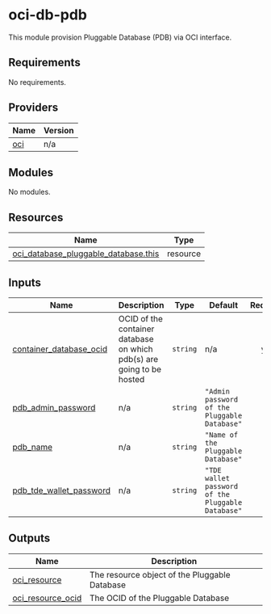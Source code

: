 # oci-db-pdb
This module provision Pluggable Database (PDB) via OCI interface.

<!-- BEGIN_TF_DOCS -->
## Requirements

No requirements.

## Providers

| Name | Version |
|------|---------|
| <a name="provider_oci"></a> [oci](#provider\_oci) | n/a |

## Modules

No modules.

## Resources

| Name | Type |
|------|------|
| [oci_database_pluggable_database.this](https://registry.terraform.io/providers/oracle/oci/latest/docs/resources/database_pluggable_database) | resource |

## Inputs

| Name | Description | Type | Default | Required |
|------|-------------|------|---------|:--------:|
| <a name="input_container_database_ocid"></a> [container\_database\_ocid](#input\_container\_database\_ocid) | OCID of the container database on which pdb(s) are going to be hosted | `string` | n/a | yes |
| <a name="input_pdb_admin_password"></a> [pdb\_admin\_password](#input\_pdb\_admin\_password) | n/a | `string` | `"Admin password of the Pluggable Database"` | no |
| <a name="input_pdb_name"></a> [pdb\_name](#input\_pdb\_name) | n/a | `string` | `"Name of the Pluggable Database"` | no |
| <a name="input_pdb_tde_wallet_password"></a> [pdb\_tde\_wallet\_password](#input\_pdb\_tde\_wallet\_password) | n/a | `string` | `"TDE wallet password of the Pluggable Database"` | no |

## Outputs

| Name | Description |
|------|-------------|
| <a name="output_oci_resource"></a> [oci\_resource](#output\_oci\_resource) | The resource object of the Pluggable Database |
| <a name="output_oci_resource_ocid"></a> [oci\_resource\_ocid](#output\_oci\_resource\_ocid) | The OCID of the Pluggable Database |
<!-- END_TF_DOCS -->
